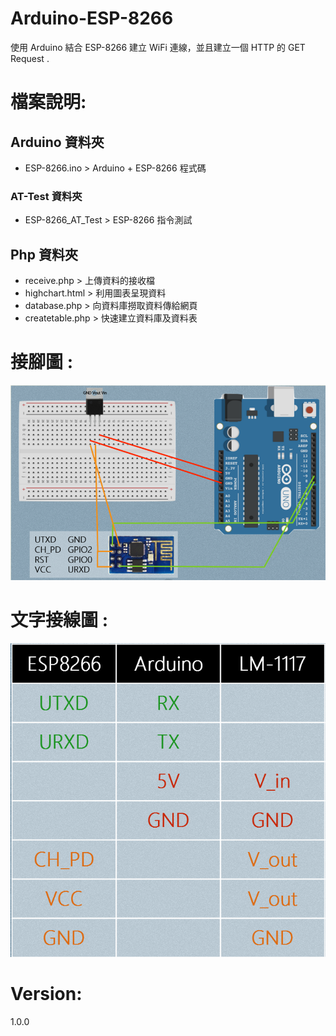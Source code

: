 # Arduino-ESP-8266
使用 Arduino 結合 ESP-8266 建立 WiFi 連線，並且建立一個 HTTP 的 GET Request .   

# 檔案說明:
## Arduino 資料夾
- ESP-8266.ino > Arduino + ESP-8266 程式碼

### AT-Test 資料夾

- ESP-8266_AT_Test > ESP-8266 指令測試  

## Php 資料夾
- receive.php > 上傳資料的接收檔
- highchart.html > 利用圖表呈現資料
- database.php > 向資料庫撈取資料傳給網頁
- createtable.php > 快速建立資料庫及資料表

# 接腳圖 :  
![接腳圖](/images/pin.png)

# 文字接線圖 :
![接腳圖2](/images/pin2.png)
# Version:
1.0.0

